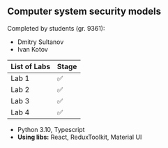 ## Сomputer system security models 

Completed by students (gr. 9361):
- Dmitry Sultanov
- Ivan Kotov

| List of Labs  |     Stage     
| ------------- |:-----------
| Lab 1| ✅ |
| Lab 2| ✅ |
| Lab 3| ✅ |
| Lab 4| ✅ |

<ul><li>Python 3.10, Typescript
<li><b>Using libs:</b> React, ReduxToolkit, Material UI
